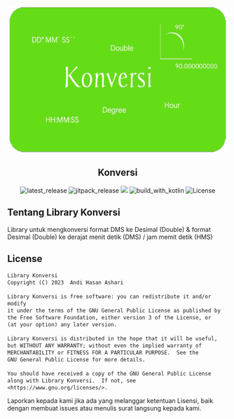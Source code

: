 <p align="center">
  <img src="./img/ic_bannerr.png" width=607 height=335 alt="app_banner"/>
</p>

<h2 align="center"><b>Konversi</b></h2>

<p align="center">
<!-- Latest release -->
<img src="https://img.shields.io/github/v/release/andihasan97/lib-konversi?include_releases&label=latest%20release&style=for-the-badge&color=brightgreen" alt="latest_release"/>
<!-- Jitpack release -->
<img src="https://img.shields.io/jitpack/v/andihasan97/lib-konversi.svg?style=for-the-badge&color=brightgreen" alt="jitpack_release">
<!-- Github Repo size -->
<img src="https://img.shields.io/github/repo-size/andihasan97/lib-konversi?style=for-the-badge">
<!-- Build with Kotlin -->
<img src="https://img.shields.io/badge/Kotlin-C116E3?&style=for-the-badge&logo=kotlin&logoColor=white" alt="build_with_kotlin">
<!-- License -->
<img src="https://img.shields.io/github/license/andihasan97/lib-konversi?color=blue&style=for-the-badge&color=brightgreen" alt="License">
</p>

## Tentang Library Konversi

Library untuk mengkonversi format DMS ke Desimal (Double) &amp; format Desimal (Double) ke derajat menit detik (DMS) / jam memit detik (HMS)


## License

```
Library Konversi
Copyright (C) 2023  Andi Hasan Ashari

Library Konversi is free software: you can redistribute it and/or modify
it under the terms of the GNU General Public License as published by
the Free Software Foundation, either version 3 of the License, or
(at your option) any later version.

Library Konversi is distributed in the hope that it will be useful,
but WITHOUT ANY WARRANTY; without even the implied warranty of
MERCHANTABILITY or FITNESS FOR A PARTICULAR PURPOSE.  See the
GNU General Public License for more details.

You should have received a copy of the GNU General Public License
along with Library Konversi.  If not, see <https://www.gnu.org/licenses/>.
```
Laporkan kepada kami jika ada yang melanggar ketentuan Lisensi, baik dengan membuat issues atau menulis surat langsung kepada kami.
